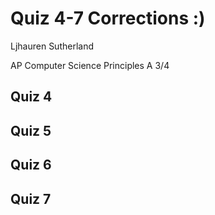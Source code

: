 # Quiz 4-7 Corrections :)
Ljhauren Sutherland

AP Computer Science Principles A 3/4

## Quiz 4


## Quiz 5


## Quiz 6


## Quiz 7


